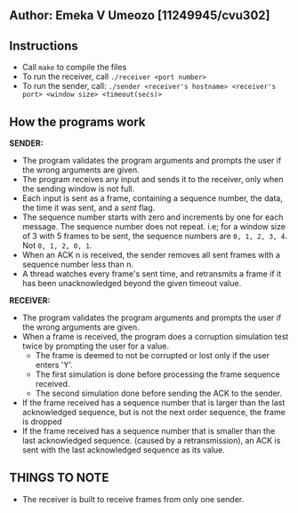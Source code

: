 ## Author: Emeka V Umeozo [11249945/cvu302]

## Instructions 
 - Call `make` to compile the files
 - To run the receiver, call `./receiver <port number>`
 - To run the sender, call: `./sender <receiver's hostname> <receiver's port> <window size> <timeout(secs)>`

## How the programs work
**SENDER:**

- The program validates the program arguments and prompts the user if the wrong arguments are given.
- The program receives any input and sends it to the receiver, only when the sending window is not full.
- Each input is sent as a frame, containing a sequence number, the data, the time it was sent, and a *sent* flag.
- The sequence number starts with zero and increments by one for each message. The sequence number does not repeat.
i.e; for a window size of 3 with 5 frames to be sent, the sequence numbers are `0, 1, 2, 3, 4`. Not `0, 1, 2, 0, 1`.
- When an ACK n is received, the sender removes all sent frames with a sequence number less than n.
- A thread watches every frame's sent time, and retransmits a frame if it has been unacknowledged beyond the given timeout
value.

**RECEIVER:**

- The program validates the program arguments and prompts the user if the wrong arguments are given.
- When a frame is received, the program does a corruption simulation test twice by prompting the user for a value.
    - The frame is deemed to not be corrupted or lost only if the user enters 'Y'.
    - The first simulation is done before processing the frame sequence received.
    - The second simulation done before sending the ACK to the sender.
- If the frame received has a sequence number that is larger than the last acknowledged sequence, but is not the next 
  order sequence, the frame is dropped
- If the frame received has a sequence number that is smaller than the last acknowledged sequence.
(caused by a retransmission), an ACK is sent with the last acknowledged sequence as its value.


## THINGS TO NOTE
 - The receiver is built to receive frames from only one sender.
